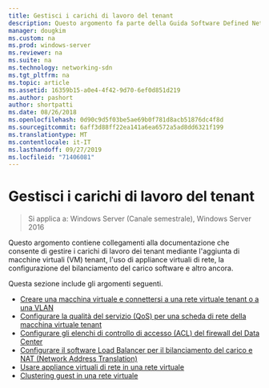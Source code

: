 ```yaml
---
title: Gestisci i carichi di lavoro del tenant
description: Questo argomento fa parte della Guida Software Defined Networking su come gestire i carichi di lavoro e le reti virtuali dei tenant in Windows Server 2016.
manager: dougkim
ms.custom: na
ms.prod: windows-server
ms.reviewer: na
ms.suite: na
ms.technology: networking-sdn
ms.tgt_pltfrm: na
ms.topic: article
ms.assetid: 16359b15-a0e4-4f42-9d70-6ef0d851d219
ms.author: pashort
author: shortpatti
ms.date: 08/26/2018
ms.openlocfilehash: 0d90c9d5f03be5ae69b0f781d8acb51876dc4f8d
ms.sourcegitcommit: 6aff3d88ff22ea141a6ea6572a5ad8dd6321f199
ms.translationtype: MT
ms.contentlocale: it-IT
ms.lasthandoff: 09/27/2019
ms.locfileid: "71406081"
---
```

# <a name="manage-tenant-workloads"></a>Gestisci i carichi di lavoro del tenant

>Si applica a: Windows Server (Canale semestrale), Windows Server 2016

Questo argomento contiene collegamenti alla documentazione che consente di gestire i carichi di lavoro dei tenant mediante l'aggiunta di macchine virtuali (VM) tenant, l'uso di appliance virtuali di rete, la configurazione del bilanciamento del carico software e altro ancora.

Questa sezione include gli argomenti seguenti.

- [Creare una macchina virtuale e connettersi a una rete virtuale tenant o a una VLAN](Create-a-Tenant-VM.md)
- [Configurare la qualità del servizio (QoS) per una scheda di rete della macchina virtuale tenant](Configure-QoS-for-Tenant-VM-Network-Adapter.md)
- [Configurare gli elenchi di controllo di accesso (ACL) del firewall del Data Center](Configure-Datacenter-Firewall-ACLs.md)
- [Configurare il software Load Balancer per il bilanciamento del carico e NAT (Network Address Translation)](Configure-SLB-and-NAT.md)
- [Usare appliance virtuali di rete in una rete virtuale](Use-Network-Virtual-Appliances-on-a-VN.md)
- [Clustering guest in una rete virtuale](guest-clustering.md)